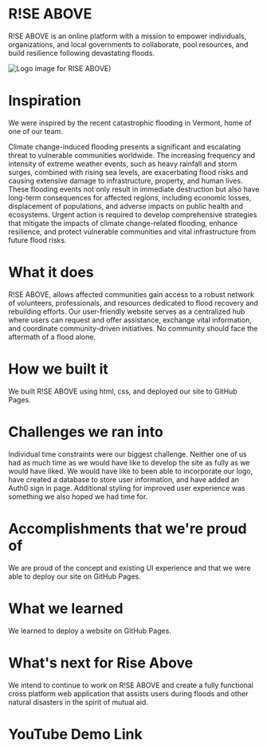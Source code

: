# R!SE ABOVE
R!SE ABOVE is an online platform with a mission to empower individuals, organizations, and local governments to collaborate, pool resources, and build resilience following devastating floods.

![Logo image for RISE ABOVE)](https://github.com/vekja/RiseAbove/assets/86572370/3f5a6b4f-41f6-4c33-a98d-178cf44913f1) 

# Inspiration

We were inspired by the recent catastrophic flooding in Vermont, home of one of our team. 

Climate change-induced flooding presents a significant and escalating threat to vulnerable communities worldwide. The increasing frequency and intensity of extreme weather events, such as heavy rainfall and storm surges, combined with rising sea levels, are exacerbating flood risks and causing extensive damage to infrastructure, property, and human lives. These flooding events not only result in immediate destruction but also have long-term consequences for affected regions, including economic losses, displacement of populations, and adverse impacts on public health and ecosystems. Urgent action is required to develop comprehensive strategies that mitigate the impacts of climate change-related flooding, enhance resilience, and protect vulnerable communities and vital infrastructure from future flood risks.

# What it does

R!SE ABOVE, allows affected communities gain access to a robust network of volunteers, professionals, and resources dedicated to flood recovery and rebuilding efforts. Our user-friendly website serves as a centralized hub where users can request and offer assistance, exchange vital information, and coordinate community-driven initiatives. No community should face the aftermath of a flood alone.

# How we built it

We built R!SE ABOVE using html, css, and deployed our site to GitHub Pages.

# Challenges we ran into

Individual time constraints were our biggest challenge. Neither one of us had as much time as we would have like to develop the site as fully as we would have liked. We would have like to been able to incorporate our logo, have created a database to store user information, and have added an Auth0 sign in page. Additional styling for improved user experience was something we also hoped we had time for.

# Accomplishments that we're proud of

We are proud of the concept and existing UI experience and that we were able to deploy our site on GitHub Pages.

# What we learned

We learned to deploy a website on GitHub Pages.

# What's next for Rise Above

We intend to continue to work on R!SE ABOVE and create a fully functional cross platform web application that assists users during floods and other natural disasters in the spirit of mutual aid.


# YouTube Demo Link

